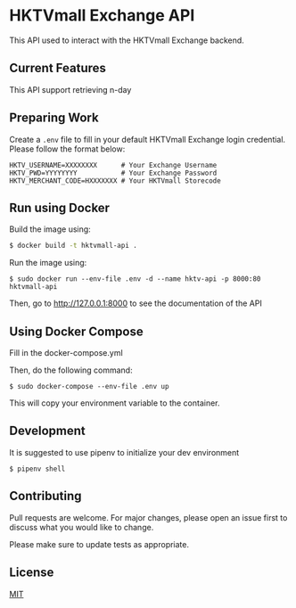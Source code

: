 # HKTVmall Exchange API

This API used to interact with the HKTVmall Exchange backend.

## Current Features

This API support retrieving n-day

## Preparing Work

Create a `.env` file to fill in your default HKTVmall Exchange login credential. Please follow the format below:

```
HKTV_USERNAME=XXXXXXXX      # Your Exchange Username
HKTV_PWD=YYYYYYYY           # Your Exchange Password
HKTV_MERCHANT_CODE=HXXXXXXX # Your HKTVmall Storecode
```

## Run using Docker

Build the image using:
```bash
$ docker build -t hktvmall-api . 
```

Run the image using:
```
$ sudo docker run --env-file .env -d --name hktv-api -p 8000:80 hktvmall-api

```

Then, go to http://127.0.0.1:8000 to see the documentation of the API

## Using Docker Compose

Fill in the docker-compose.yml

Then, do the following command:
```
$ sudo docker-compose --env-file .env up 
```

This will copy your environment variable to the container.

## Development

It is suggested to use pipenv to initialize your dev environment

```
$ pipenv shell
```

## Contributing
Pull requests are welcome. For major changes, please open an issue first to discuss what you would like to change.

Please make sure to update tests as appropriate.

## License
[MIT](https://choosealicense.com/licenses/mit/)